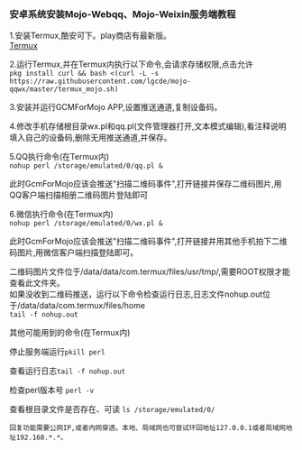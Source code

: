 ### 安卓系统安装Mojo-Webqq、Mojo-Weixin服务端教程  

1.安装Termux,酷安可下。play商店有最新版。  
[Termux](https://www.coolapk.com/apk/com.termux)  

2.运行Termux,并在Termux内执行以下命令,会请求存储权限,点击允许  
`pkg install curl && bash <(curl -L -s https://raw.githubusercontent.com/lgcde/mojo-qqwx/master/termux_mojo.sh)`  

3.安装并运行GCMForMojo APP,设置推送通道,复制设备码。

4.修改手机存储根目录wx.pl和qq.pl(文件管理器打开,文本模式编辑),看注释说明填入自己的设备码,删除无用推送通道,并保存。  

5.QQ执行命令(在Termux内)  
`nohup perl /storage/emulated/0/qq.pl &`

此时GcmForMojo应该会推送"扫描二维码事件",打开链接并保存二维码图片,用QQ客户端扫描相册二维码图片登陆即可  

6.微信执行命令(在Termux内)  
`nohup perl /storage/emulated/0/wx.pl &`

此时GcmForMojo应该会推送"扫描二维码事件",打开链接并用其他手机拍下二维码图片,用微信客户端扫描登陆即可。  

二维码图片文件位于/data/data/com.termux/files/usr/tmp/,需要ROOT权限才能查看此文件夹。  
如果没收到二维码推送，运行以下命令检查运行日志,日志文件nohup.out位于/data/data/com.termux/files/home  
``tail -f nohup.out``  

其他可能用到的命令(在Termux内)  

停止服务端运行``pkill perl`` 

查看运行日志``tail -f nohup.out`` 

检查perl版本号 ``perl -v``

查看根目录文件是否存在、可读 ``ls /storage/emulated/0/``

`回复功能需要公网IP,或者内网穿透。本地、局域网也可尝试环回地址127.0.0.1或者局域网地址192.168.*.*。`

